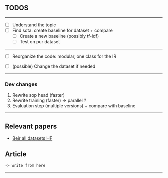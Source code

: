## TODOS

----
- [ ] Understand the topic
- [ ] Find sota: create baseline for dataset + compare
    - [ ] Create a new baseline (possibly tf-idf)
    - [ ] Test on pur dataset
----
- [ ] Reorganize the code: modular, one class for the IR 
- [ ] (possible) Change the dataset if needed


----
### Dev changes 
1. Rewrite sop head (faster) 
2. Rewrite training (faster) => parallel ?
3. Evaluation step (multiple versions) + compare with baseline

---
## Relevant papers
- [Beir all datasets HF](https://huggingface.co/datasets/BeIR/beir)




## Article
` -> write from here `

---